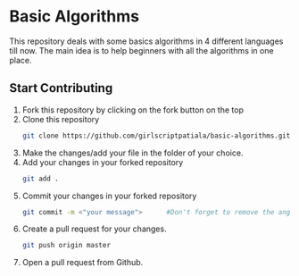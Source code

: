 # Basic Algorithms

This repository deals with some basics algorithms in 4 different languages till now. The main idea is to help beginners with all the algorithms in one place.

## Start Contributing
1. Fork this repository by clicking on the fork button on the top
2. Clone this repository
    ```sh
    git clone https://github.com/girlscriptpatiala/basic-algorithms.git
    ```
3. Make the changes/add your file in the folder of your choice.
4. Add your changes in your forked repository
    ```sh
    git add .
    ```
5. Commit your changes in your forked repository
    ```sh
    git commit -m <"your message">      #Don't forget to remove the angular braces(<>)
    ```
6. Create a pull request for your changes.
   ```sh
   git push origin master
    ```
7. Open a pull request from Github.
